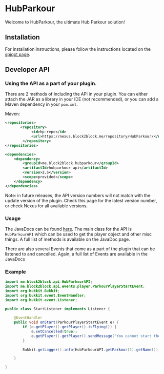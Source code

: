 # HubParkour

Welcome to HubParkour, the ultimate Hub Parkour solution!

## Installation

For installation instructions, please follow the instructions located on the [spigot page](https://www.spigotmc.org/resources/hubparkour.47713/).

## Developer API

### Using the API as a part of your plugin.

There are 2 methods of including the API in your plugin. You can either attach the JAR as a library in your IDE (not recommended), or you can add a Maven dependency in your `pom.xml`.

Maven:
```xml
<repositories>
       <repository>
            <id>hp-repo</id>
            <url>https://nexus.block2block.me/repository/HubParkour/</url>
        </repository>
</repositories>

<dependencies>
    <dependency>
        <groupId>me.block2block.hubparkour</groupId>
        <artifactId>hubparkour-api</artifactId>
        <version>2.6</version>
        <scope>provided</scope>
    </dependency>
</dependencies>
```

Note: in future releases, the API version numbers will not match with the update version of the plugin. Check this page for the latest version number, or check Nexus for all available versions.

### Usage

The JavaDocs can be found [here](http://hubparkour.block2block.me/). The main class for the API is `HubParkourAPI` which can be used to get the player object and other misc things. A full list of methods is available on the JavaDoc page.

There are also several Events that come as a part of the plugin that can be listened to and cancelled. Again, a full list of Events are available in the JavaDocs

### Example

```java
import me.block2block.api.HubParkourAPI;
import me.block2block.api.events.player.ParkourPlayerStartEvent;
import org.bukkit.Bukkit;
import org.bukkit.event.EventHandler;
import org.bukkit.event.Listener;

public class StartListener implements Listener {
    
    @EventHandler
    public void onStart(ParkourPlayerStartEvent e) {
        if (e.getPlayer().getPlayer().isFlying()) {
            e.setCancelled(true);
            e.getPlayer().getPlayer().sendMessage("You cannot start the parkour if you're flying!");
        }
        
        Bukkit.getLogger().info(HubParkourAPI.getParkour(1).getName());

    }

}
``` 


